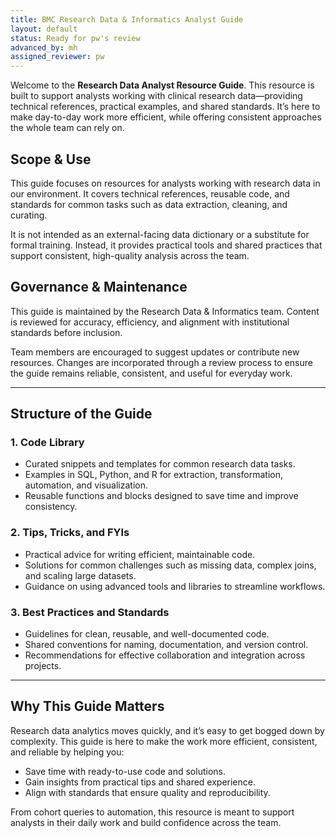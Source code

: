 ```yaml
---
title: BMC Research Data & Informatics Analyst Guide
layout: default
status: Ready for pw's review
advanced_by: mh
assigned_reviewer: pw
---
```

Welcome to the **Research Data Analyst Resource Guide**. This resource is built to support analysts working with clinical research data—providing technical references, practical examples, and shared standards. It’s here to make day-to-day work more efficient, while offering consistent approaches the whole team can rely on.

## Scope & Use

This guide focuses on resources for analysts working with research data in our environment. It covers technical references, reusable code, and standards for common tasks such as data extraction, cleaning, and curating.  

It is not intended as an external-facing data dictionary or a substitute for formal training. Instead, it provides practical tools and shared practices that support consistent, high-quality analysis across the team.

## Governance & Maintenance

This guide is maintained by the Research Data & Informatics team. Content is reviewed for accuracy, efficiency, and alignment with institutional standards before inclusion.  

Team members are encouraged to suggest updates or contribute new resources. Changes are incorporated through a review process to ensure the guide remains reliable, consistent, and useful for everyday work.

---
## Structure of the Guide

### 1. Code Library
- Curated snippets and templates for common research data tasks.  
- Examples in SQL, Python, and R for extraction, transformation, automation, and visualization.  
- Reusable functions and blocks designed to save time and improve consistency.  

### 2. Tips, Tricks, and FYIs
- Practical advice for writing efficient, maintainable code.  
- Solutions for common challenges such as missing data, complex joins, and scaling large datasets.  
- Guidance on using advanced tools and libraries to streamline workflows.  

### 3. Best Practices and Standards
- Guidelines for clean, reusable, and well-documented code.  
- Shared conventions for naming, documentation, and version control.  
- Recommendations for effective collaboration and integration across projects.  


---
## Why This Guide Matters

Research data analytics moves quickly, and it’s easy to get bogged down by complexity. This guide is here to make the work more efficient, consistent, and reliable by helping you:

- Save time with ready-to-use code and solutions.  
- Gain insights from practical tips and shared experience.  
- Align with standards that ensure quality and reproducibility.  

From cohort queries to automation, this resource is meant to support analysts in their daily work and build confidence across the team.
